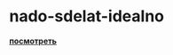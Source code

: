 # nado-sdelat-idealno
[**посмотреть**](https://www.example.com](https://ctwyo.github.io/nado-sdelat-idealno/)https://ctwyo.github.io/nado-sdelat-idealno/)
